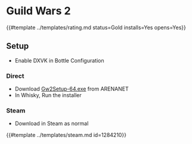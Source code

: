 # Guild Wars 2

{{#template ../templates/rating.md status=Gold installs=Yes opens=Yes}}

## Setup 
- Enable DXVK in Bottle Configuration

### Direct
- Download [Gw2Setup-64.exe](https://account.arena.net/content/download/gw2/win/64) from ARENANET
- In Whisky, Run the installer

### Steam
- Download in Steam as normal


{{#template ../templates/steam.md id=1284210}}